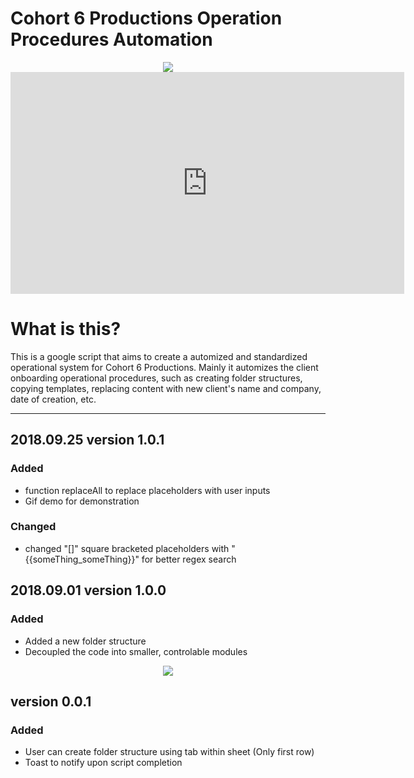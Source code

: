 # Cohort 6 Productions Operation Procedures Automation
<p align="center">
  <img src="https://github.com/ivanoung/C6P-Dashboard-Script/blob/master/Assets/banner.png?raw=true" />
  <iframe width="630" height="355" src="https://www.useloom.com/embed/03d0d763bf914480a325b5ea4d38e193" frameborder="0" webkitallowfullscreen mozallowfullscreen allowfullscreen></iframe>
</p>


# What is this?
This is a google script that aims to create a automized and standardized operational system for Cohort 6 Productions. Mainly it automizes the client onboarding operational procedures, such as creating folder structures, copying templates, replacing content with new client's name and company, date of creation, etc.

---
## 2018.09.25 version 1.0.1
### Added
- function replaceAll to replace placeholders with user inputs
- Gif demo for demonstration
### Changed
- changed "[]" square bracketed placeholders with "{{someThing_someThing}}" for better regex search


## 2018.09.01 version 1.0.0
### Added
- Added a new folder structure
- Decoupled the code into smaller, controlable modules
<p align="center">
  <img src="https://github.com/ivanoung/C6P-Dashboard-Script/blob/master/Assets/folderStructure.png?raw=true" />
</p>


## version 0.0.1
### Added
- User can create folder structure using tab within sheet (Only first row)
- Toast to notify upon script completion
